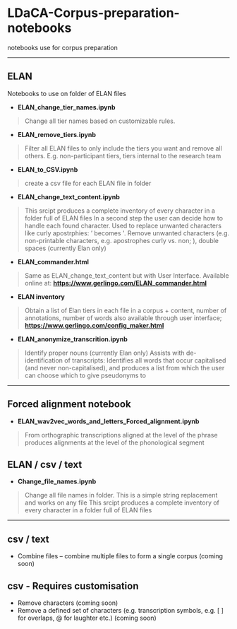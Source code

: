 # LDaCA-Corpus-preparation-notebooks
notebooks use for corpus preparation

------------------------------

## ELAN

Notebooks to use on folder of ELAN files

- **ELAN_change_tier_names.ipynb**
> Change all tier names based on customizable rules.
 
- **ELAN_remove_tiers.ipynb**
> Filter all ELAN files to only include the tiers you want and remove all others. E.g. non-participant tiers, tiers internal to the research team

- **ELAN_to_CSV.ipynb**
> create a csv file for each ELAN file in folder

- **ELAN_change_text_content.ipynb**

> This srcipt produces a complete inventory of every character in 
> a folder full of ELAN files
> In a second step the user can decide how to handle each found character.
> Used to replace unwanted characters like curly apostrphies: ’ becomes '.
> Remove unwanted characters (e.g. non-printable characters, e.g. apostrophes curly vs. non; ), double spaces (currently Elan only)

- **ELAN_commander.html**
> Same as ELAN_change_text_content but with User Interface. Available online at: **https://www.gerlingo.com/ELAN_commander.html**

- **ELAN inventory**
> Obtain a list of Elan tiers in each file in a corpus + content, number of annotations, number of words
> also available through user interface; **https://www.gerlingo.com/config_maker.html**

- **ELAN_anonymize_transcrition.ipynb**
> Identify proper nouns (currently Elan only)
> Assists with de-identification of transcripts: Identifies all words that occur capitalised (and never non-capitalised), and produces a list from which the user can choose which to give pseudonyms to

----------------------------

## Forced alignment notebook
- **ELAN_wav2vec_words_and_letters_Forced_alignment.ipynb**
> From orthographic transcriptions aligned at the level of the phrase produces alignments at the level of the phonological segment



## ELAN / csv / text
- **Change_file_names.ipynb**
> Change all file names in folder. This is a simple string replacement and works on any file 
> This srcipt produces a complete inventory of every character in 
> a folder full of ELAN files

-------------------------

## csv / text
- Combine files – combine multiple files to form a single corpus (coming soon)

## csv - Requires customisation
- Remove characters (coming soon)
- Remove a defined set of characters (e.g. transcription symbols, e.g. [ ] for overlaps, @ for laughter etc.) (coming soon)

